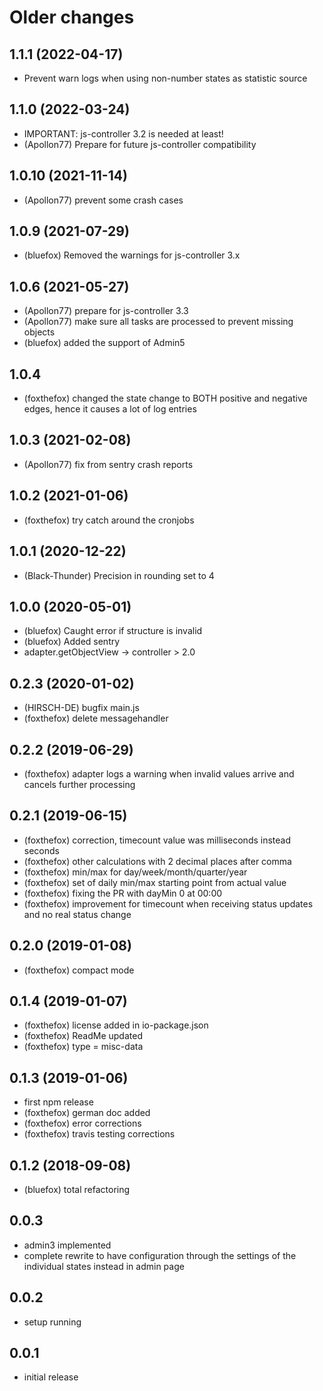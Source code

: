 # Older changes
## 1.1.1 (2022-04-17)
* Prevent warn logs when using non-number states as statistic source

## 1.1.0 (2022-03-24)
* IMPORTANT: js-controller 3.2 is needed at least!
* (Apollon77) Prepare for future js-controller compatibility

## 1.0.10 (2021-11-14)
* (Apollon77) prevent some crash cases

## 1.0.9 (2021-07-29)
* (bluefox) Removed the warnings for js-controller 3.x

## 1.0.6 (2021-05-27)
* (Apollon77) prepare for js-controller 3.3
* (Apollon77) make sure all tasks are processed to prevent missing objects
* (bluefox) added the support of Admin5

## 1.0.4
* (foxthefox) changed the state change to BOTH positive and negative edges, hence it causes a lot of log entries

## 1.0.3 (2021-02-08)
* (Apollon77) fix from sentry crash reports

## 1.0.2 (2021-01-06)
* (foxthefox) try catch around the cronjobs

## 1.0.1 (2020-12-22)
* (Black-Thunder) Precision in rounding set to 4

## 1.0.0 (2020-05-01)
* (bluefox) Caught error if structure is invalid
* (bluefox) Added sentry
* adapter.getObjectView -> controller > 2.0

## 0.2.3 (2020-01-02)
* (HIRSCH-DE) bugfix main.js
* (foxthefox) delete messagehandler

## 0.2.2 (2019-06-29)
* (foxthefox) adapter logs a warning when invalid values arrive and cancels further processing

## 0.2.1 (2019-06-15)
* (foxthefox) correction, timecount value was milliseconds instead seconds
* (foxthefox) other calculations with 2 decimal places after comma
* (foxthefox) min/max for day/week/month/quarter/year
* (foxthefox) set of daily min/max starting point from actual value
* (foxthefox) fixing the PR with dayMin 0 at 00:00
* (foxthefox) improvement for timecount when receiving status updates and no real status change

## 0.2.0 (2019-01-08)
* (foxthefox) compact mode

## 0.1.4 (2019-01-07)
* (foxthefox) license added in io-package.json
* (foxthefox) ReadMe updated
* (foxthefox) type = misc-data

## 0.1.3 (2019-01-06)
* first npm release
* (foxthefox) german doc added
* (foxthefox) error corrections
* (foxthefox) travis testing corrections

## 0.1.2 (2018-09-08)
* (bluefox) total refactoring

## 0.0.3
* admin3 implemented
* complete rewrite to have configuration through the settings of the individual states instead in admin page

## 0.0.2
* setup running

## 0.0.1
* initial release